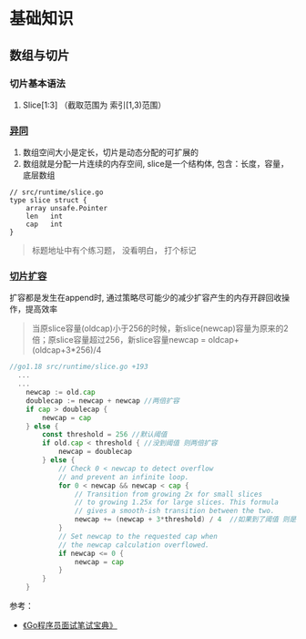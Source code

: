 # 基础知识

## 数组与切片

### 切片基本语法

1. Slice[1:3] （截取范围为 索引[1,3)范围）

### [异同](https://golang.design/go-questions/slice/vs-array/)

1. 数组空间大小是定长，切片是动态分配的可扩展的
2. 数组就是分配一片连续的内存空间,  slice是一个结构体, 包含：长度，容量，底层数组

```golang
// src/runtime/slice.go
type slice struct {
	array unsafe.Pointer
	len   int
	cap   int
}
```

> 标题地址中有个练习题， 没看明白， 打个标记

###  [切片扩容](https://golang.design/go-questions/slice/grow/)

扩容都是发生在append时,   通过策略尽可能少的减少扩容产生的内存开辟回收操作，提高效率

> 当原slice容量(oldcap)小于256的时候，新slice(newcap)容量为原来的2倍；原slice容量超过256，新slice容量newcap = oldcap+(oldcap+3*256)/4

```go
//go1.18 src/runtime/slice.go +193
  ...
  ...
	newcap := old.cap
	doublecap := newcap + newcap //两倍扩容
	if cap > doublecap {
		newcap = cap
	} else {
		const threshold = 256 //默认阈值
		if old.cap < threshold { //没到阈值 则两倍扩容
			newcap = doublecap
		} else {
			// Check 0 < newcap to detect overflow
			// and prevent an infinite loop.
			for 0 < newcap && newcap < cap {  
				// Transition from growing 2x for small slices
				// to growing 1.25x for large slices. This formula 
				// gives a smooth-ish transition between the two.
				newcap += (newcap + 3*threshold) / 4  //如果到了阈值 则是当前容量+3*阈值256 / 4 
			}
			// Set newcap to the requested cap when
			// the newcap calculation overflowed.
			if newcap <= 0 {
				newcap = cap
			}
		}
	}
```



参考：

- [《Go程序员面试笔试宝典》](https://golang.design/go-questions/)